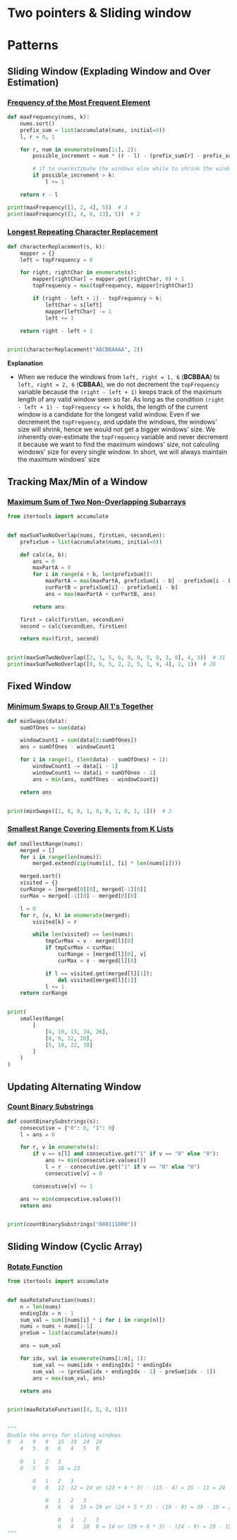 # Two pointers & Sliding window
# Patterns
## Sliding Window (Explading Window and Over Estimation)
### [Frequency of the Most Frequent Element](https://leetcode.com/problems/frequency-of-the-most-frequent-element)
```python
def maxFrequency(nums, k):
    nums.sort()
    prefix_sum = list(accumulate(nums, initial=0))
    l, r = 0, 1

    for r, num in enumerate(nums[1:], 2):
        possible_increment = num * (r - l) - (prefix_sum[r] - prefix_sum[l])

        # if to overestimate the windows else while to shrink the windows
        if possible_increment > k:  
            l += 1

    return r - l

print(maxFrequency([1, 2, 4], 5))  # 3
print(maxFrequency([1, 4, 8, 13], 5))  # 2
```

### [Longest Repeating Character Replacement](https://leetcode.com/problems/longest-repeating-character-replacement)
```python
def characterReplacement(s, k):
    mapper = {}
    left = topFrequency = 0

    for right, rightChar in enumerate(s):
        mapper[rightChar] = mapper.get(rightChar, 0) + 1
        topFrequency = max(topFrequency, mapper[rightChar])

        if (right - left + 1) - topFrequency > k:
            leftChar = s[left]
            mapper[leftChar] -= 1
            left += 1

    return right - left + 1


print(characterReplacement("ABCBBAAAA", 2))
```

**Explanation**
- When we reduce the windows from `left, right = 1, 6` (**BCBBAA**) to `left, right = 2, 6` (**CBBAA**), we do not decrement the `topFrequency` variable because the `(right - left + 1)` keeps track of the maximum length of any valid window seen so far. As long as the condition `(right - left + 1) - topFrequency <= k` holds, the length of the current window is a candidate for the longest valid window. Even if we decrement the `topFrequency`, and update the windows, the windows' size will shrink, hence we would not get a bigger windows' size. We inherently over-estimate the `topFrequency` variable and never decrement it because we want to find the maximum windows' size, not calculing windows' size for every single window. In short, we will always maintain the maximum windows' size

## Tracking Max/Min of a Window
### [Maximum Sum of Two Non-Overlapping Subarrays](https://leetcode.com/problems/maximum-sum-of-two-non-overlapping-subarrays)
```python
from itertools import accumulate


def maxSumTwoNoOverlap(nums, firstLen, secondLen):
    prefixSum = list(accumulate(nums, initial=0))

    def calc(a, b):
        ans = 0
        maxPartA = 0
        for i in range(a + b, len(prefixSum)):
            maxPartA = max(maxPartA, prefixSum[i - b] - prefixSum[i - b - a])
            curPartB = prefixSum[i] - prefixSum[i - b]
            ans = max(maxPartA + curPartB, ans)

        return ans

    first = calc(firstLen, secondLen)
    second = calc(secondLen, firstLen)

    return max(first, second)


print(maxSumTwoNoOverlap([2, 1, 5, 6, 0, 9, 5, 0, 3, 8], 4, 3))  # 31
print(maxSumTwoNoOverlap([0, 6, 5, 2, 2, 5, 1, 9, 4], 2, 1))  # 20
```

## Fixed Window
### [Minimum Swaps to Group All 1's Together](https://leetcode.com/problems/minimum-swaps-to-group-all-1s-together)
```python
def minSwaps(data):
    sumOfOnes = sum(data)

    windowCount1 = sum(data[0:sumOfOnes])
    ans = sumOfOnes - windowCount1

    for i in range(1, (len(data) - sumOfOnes) + 1):
        windowCount1 -= data[i - 1]
        windowCount1 += data[i + sumOfOnes - 1]
        ans = min(ans, sumOfOnes - windowCount1)

    return ans


print(minSwaps([1, 0, 0, 1, 0, 0, 1, 0, 1, 1]))  # 2
```

### [Smallest Range Covering Elements from K Lists](https://leetcode.com/problems/smallest-range-covering-elements-from-k-lists)
```python
def smallestRange(nums):
    merged = []
    for i in range(len(nums)):
        merged.extend(zip(nums[i], [i] * len(nums[i])))

    merged.sort()
    visited = {}
    curRange = [merged[0][0], merged[-1][0]]
    curMax = merged[-1][0] - merged[0][0]

    l = 0
    for r, (v, k) in enumerate(merged):
        visited[k] = r

        while len(visited) == len(nums):
            tmpCurMax = v - merged[l][0]
            if tmpCurMax < curMax:
                curRange = [merged[l][0], v]
                curMax = v - merged[l][0]

            if l == visited.get(merged[l][1]):
                del visited[merged[l][1]]
            l += 1
    return curRange


print(
    smallestRange(
        [
            [4, 10, 15, 24, 26],
            [0, 9, 12, 20],
            [5, 18, 22, 30]
        ]
    )
)
```

## Updating Alternating Window
### [Count Binary Substrings](https://leetcode.com/problems/count-binary-substrings/)
```python
def countBinarySubstrings(s):
    consecutive = {"0": 0, "1": 0}
    l = ans = 0

    for r, v in enumerate(s):
        if v == s[l] and consecutive.get("1" if v == "0" else "0"):
            ans += min(consecutive.values())
            l = r - consecutive.get("1" if v == "0" else "0")
            consecutive[v] = 0

        consecutive[v] += 1

    ans += min(consecutive.values())
    return ans


print(countBinarySubstrings("000111000"))
```

## Sliding Window (Cyclic Array)
### [Rotate Function](https://leetcode.com/problems/rotate-function)
```python
from itertools import accumulate


def maxRotateFunction(nums):
    n = len(nums)
    endingIdx = n - 1
    sum_val = sum([nums[i] * i for i in range(n)])
    nums = nums + nums[:-1]
    preSum = list(accumulate(nums))

    ans = sum_val

    for idx, val in enumerate(nums[1:n], 1):
        sum_val += nums[idx + endingIdx] * endingIdx
        sum_val -= (preSum[idx + endingIdx - 1] - preSum[idx - 1])
        ans = max(sum_val, ans)

    return ans


print(maxRotateFunction([4, 5, 0, 6]))


"""
Double the array for sliding windows
0   4   9   9   15  19  24  24
    4   5   0   6   4   5   0 
        
    0   1   2   3
    0   5   0   18 = 23
        
        0   1   2   3                  
        0   0   12  12 = 24 or (23 + 4 * 3) - (15 - 4) = 35 - 11 = 24

            0   1   2   3
            0   6   8  15 = 29 or (24 + 5 * 3) - (19 - 9) = 39 - 10 = 29 

                0   1   2   3
                0   4   10  0 = 14 or (29 + 0 * 3) - (24 - 9) = 29 - 15 = 14
""" 
```
